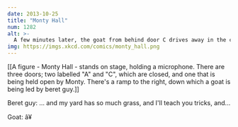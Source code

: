 ```yaml
---
date: 2013-10-25
title: "Monty Hall"
num: 1282
alt: >-
  A few minutes later, the goat from behind door C drives away in the car.
img: https://imgs.xkcd.com/comics/monty_hall.png
---
```

[[A figure - Monty Hall - stands on stage, holding a microphone. There are three doors; two labelled "A" and "C", which are closed, and one that is being held open by Monty. There's a ramp to the right, down which a goat is being led by beret guy.]]

Beret guy: ... and my yard has so much grass, and I'll teach you tricks, and...

Goat: â¥

